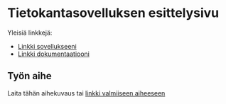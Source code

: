 # Tietokantasovelluksen esittelysivu

Yleisiä linkkejä:

* [Linkki sovellukseeni](http://jmtuhkan.users.cs.helsinki.fi/uusiystavanvalitys/)
* [Linkki dokumentaatiooni](https://github.com/jone4/Tsoha-Bootstrap/tree/master/doc)

## Työn aihe

Laita tähän aihekuvaus tai [linkki valmiiseen aiheeseen](http://advancedkittenry.github.io/suunnittelu_ja_tyoymparisto/aiheet/Ystavanvalityspalvelu.html) 


